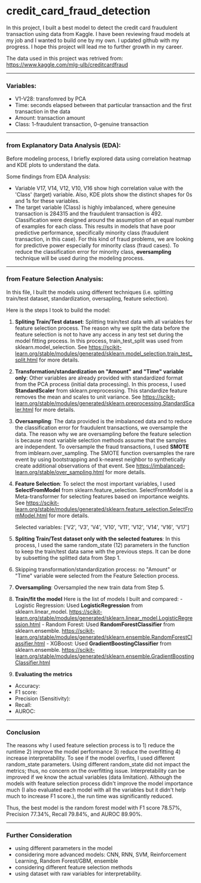 # credit_card_fraud_detection

In this project, I built a best model to detect the credit card fraudulent transaction using data from Kaggle. I have been reviewing fraud models at my job and I wanted to build one by my own. I updated github with my progress. I hope this project will lead me to further growth in my career. 

The data used in this project was retrived from: https://www.kaggle.com/mlg-ulb/creditcardfraud

***
### Variables:
- V1-V28: transfomred by PCA
- Time: seconds elapsed between that particular transaction and the first transaction in the data
- Amount: transaction amount
- Class: 1-fraudulent transaction, 0-genuine transaction

***
### from Explanatory Data Analysis (EDA):
Before modeling process, I briefly explored data using correlation heatmap and KDE plots to understand the data. 

Some findings from EDA Analysis:
- Variable V17, V14, V12, V10, V16 show high correlation value with the 'Class' (target) variable. Also, KDE plots show the distinct shapes for 0s and 1s for these variables.
- The target variable (Class) is highly imbalanced, where geneuine transaction is 284315 and the fraudulent transaction is 492. Classification were designed around the assumption of an equal number of examples for each class. This results in models that have poor predictive performance, specifically minority class (fraudulent transaction, in this case). For this kind of fraud problems, we are looking for predictive power especially for minority class (fraud cases). To reduce the classification error for minority class, **oversampling** technique will be used during the modeling process. 

***
### from Feature Selection Analysis: 
In this file, I built the models using different techniques (i.e. splitting train/test dataset, standardization, oversapling, feature selection).

Here is the steps I took to build the model: 
1. **Spliting Train/Test dataset**: Splitting train/test data with all variables for feature selection process. The reason why we split the data before the feature selection is not to have any access in any test set during the model fitting process. In this process, train_test_split was used from sklearn.model_selection. See https://scikit-learn.org/stable/modules/generated/sklearn.model_selection.train_test_split.html for more details.

2. **Transformation/standardization on "Amount" and "Time" variable only**: Other variables are already provided with standardized format from the PCA process (initial data processing). In this process, I used **StandardScaler** from sklearn.preprocessing. This standardize feature removes the mean and scales to unit variance. See https://scikit-learn.org/stable/modules/generated/sklearn.preprocessing.StandardScaler.html for more details.

3. **Oversampling**: The data provided is the imbalanced data and to reduce the classification error for fraudulent transactions, we oversample the data. The reason why we are oversampling before the feature selection is because most variable selection methods assume that the samples are independent. To oversample the fraud transactions, I used **SMOTE** from imblearn.over_sampling. The SMOTE function oversamples the rare event by using bootstrapping and k-nearest neighbor to synthetically create additional observations of that event. See https://imbalanced-learn.org/stable/over_sampling.html for more details.

4. **Feature Selection**: To select the most important variables, I used **SelectFromModel** from sklearn.feature_selection. SelectFromModel is a Meta-transformer for selecting features based on importance weights. See https://scikit-learn.org/stable/modules/generated/sklearn.feature_selection.SelectFromModel.html for more details.

    Selected variables: ['V2', 'V3', 'V4', 'V10', 'V11', 'V12', 'V14', 'V16', 'V17']

5. **Spliting Train/Test dataset only with the selected features**: In this process, I used the same random_state (12) parameters in the function to keep the train/test data same with the previous steps. It can be done by subsetting the splitted data from Step 1.  

6. Skipping transformation/standardization process: no "Amount" or "Time" variable were selected from the Feature Selection process. 

7. **Oversampling**: Oversampled the new train data from Step 5. 

8. **Train/fit the model**
Here is the list of models I built and compared:
        - Logistic Regression: Used **LogisticRegression** from sklearn.linear_model.
            https://scikit-learn.org/stable/modules/generated/sklearn.linear_model.LogisticRegression.html
        - Random Forest: Used **RandomForestClassifier** from sklearn.ensemble.
            https://scikit-learn.org/stable/modules/generated/sklearn.ensemble.RandomForestClassifier.html
        - XGBoost: Used **GradientBoostingClassifier** from sklearn.ensemble.
            https://scikit-learn.org/stable/modules/generated/sklearn.ensemble.GradientBoostingClassifier.html

9. **Evaluating the metrics**
- Accuracy:
- F1 score:
- Precision (Sensitivity):
- Recall:
- AUROC: 

***
### Conclusion
The reasons why I used feature selection process is to 1) reduce the runtime 2) improve the model performance 3) reduce the overfitting 4) increase interpretability. To see if the model overfits, I used different random_state parameters. Using different random_state did not impact the metrics; thus, no concern on the overfitting issue. Interpretability can be improved if we know the actual variables (data limitation). Although the models with feature selection process didn't improve the model importance much (I also evaluated each model with all the variables but it didn't help much to increase F1 score.), the run time was significantly reduced. 

Thus, the best model is the random forest model with F1 score 78.57%, Precision 77.34%, Recall 79.84%, and AUROC 89.90%.

***
### Further Consideration
- using different parameters in the model
- considering more advanced models: CNN, RNN, SVM, Reinforcement Learning, Random Forest/GBM, ensemble
- considering different feature selection methods
- using dataset with raw variables for interpretability.
